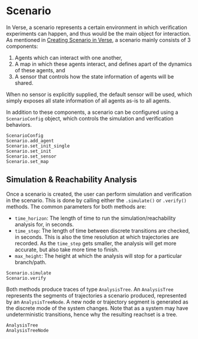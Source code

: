 # Scenario

In Verse, a scenario represents a certain environment in which verification experiments can happen, and thus would be the main object for interaction. As mentioned in [Creating Scenario in Verse](creating_scenario_in_verse.md), a scenario mainly consists of 3 components:
1. Agents which can interact with one another,
2. A map in which these agents interact, and defines apart of the dynamics of these agents, and
3. A sensor that controls how the state information of agents will be shared.

When no sensor is explicitly supplied, the default sensor will be used, which simply exposes all state information of all agents as-is to all agents.

In addition to these components, a scenario can be configured using a `ScenarioConfig` object, which controls the simulation and verification behaviors.

```{autosummary}
ScenarioConfig
Scenario.add_agent
Scenario.set_init_single
Scenario.set_init
Scenario.set_sensor
Scenario.set_map
```

## Simulation & Reachability Analysis

Once a scenario is created, the user can perform simulation and verification in the scenario. This is done by calling either the `.simulate()` or `.verify()` methods. The common parameters for both methods are:

- `time_horizon`: The length of time to run the simulation/reachability analysis for, in seconds.
- `time_step`: The length of time between discrete transitions are checked, in seconds. This is also the time resolution at which trajectories are recorded. As the `time_step` gets smaller, the analysis will get more accurate, but also take more time to finish.
- `max_height`: The height at which the analysis will stop for a particular branch/path.

```{autosummary}
Scenario.simulate
Scenario.verify
```

Both methods produce traces of type `AnalysisTree`. An `AnalysisTree` represents the segments of trajectories a scenario produced, represented by an `AnalysisTreeNode`. A new node or trajectory segment is generated as the discrete mode of the system changes. Note that as a system may have undeterministic transitions, hence why the resulting reachset is a tree.

```{autosummary}
AnalysisTree
AnalysisTreeNode
```
